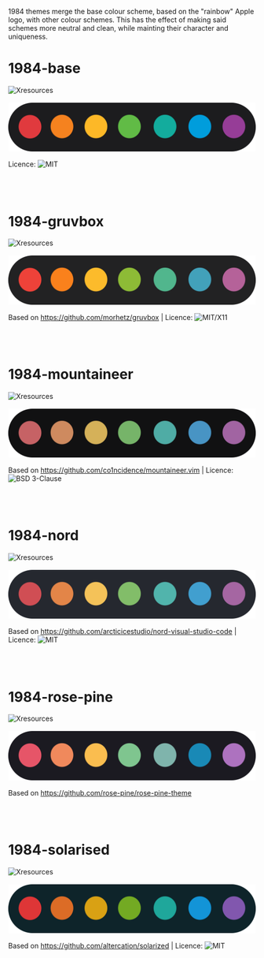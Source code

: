 1984 themes merge the base colour scheme, based on the "rainbow" Apple logo, with other colour schemes. This has the effect of making said schemes more neutral and clean, while mainting their character and uniqueness.

# 1984-base
![Xresources](1984-base/.Xresources)
<br></br>
![Colours](1984-base/pane.png)

Licence: ![MIT](https://github.com/felix-u/1984-themes/blob/master/LICENSE)
<br></br><br></br>


# 1984-gruvbox
![Xresources](1984-gruvbox/.Xresources)
<br></br>
![Colours](1984-gruvbox/pane.png)

Based on https://github.com/morhetz/gruvbox | Licence: ![MIT/X11](https://en.wikipedia.org/wiki/MIT_License)
<br></br><br></br>


# 1984-mountaineer
![Xresources](1984-mountaineer/.Xresources)
<br></br>
![Colours](1984-mountaineer/pane.png)

Based on https://github.com/co1ncidence/mountaineer.vim | Licence: ![BSD 3-Clause](https://github.com/co1ncidence/mountaineer.vim/blob/master/LICENSE)
<br></br><br></br>


# 1984-nord
![Xresources](1984-nord/.Xresources)
<br></br>
![Colours](1984-nord/pane.png)

Based on https://github.com/arcticicestudio/nord-visual-studio-code | Licence: ![MIT](https://github.com/arcticicestudio/nord-visual-studio-code/blob/develop/LICENSE)
<br></br><br></br>


# 1984-rose-pine
![Xresources](1984-rose-pine/.Xresources)
<br></br>
![Colours](1984-rose-pine/pane.png)

Based on https://github.com/rose-pine/rose-pine-theme
<br></br><br></br>


# 1984-solarised
![Xresources](1984-solarised/.Xresources)
<br></br>
![Colours](1984-solarised/pane.png)

Based on https://github.com/altercation/solarized | Licence: ![MIT](https://github.com/altercation/solarized/blob/master/LICENSE)
<br></br><br></br>
